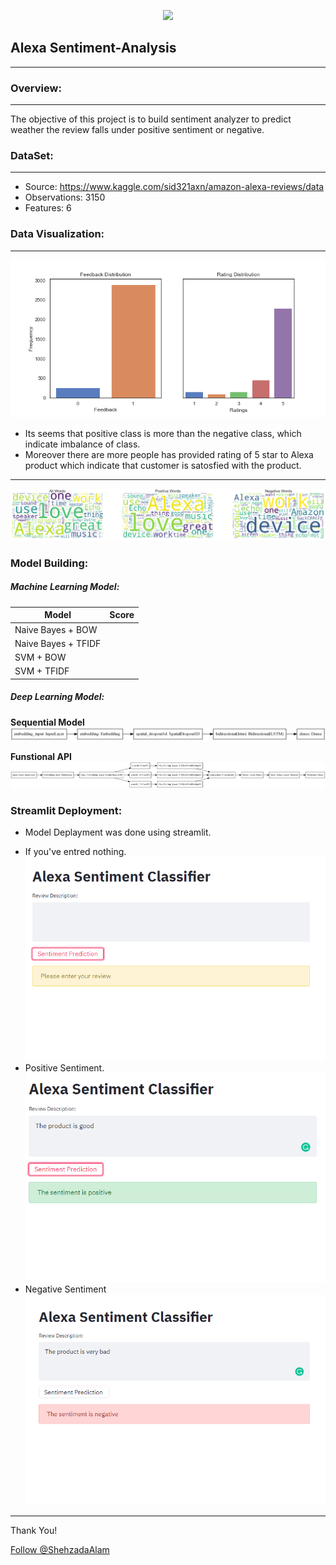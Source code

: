 <p align="center"><img src='https://github.com/ShehzadaAlam/Sentiment-Analysis/blob/master/Images/Alexalogo.jpg'/></p>

## Alexa Sentiment-Analysis
---
### Overview:
----
The objective of this project is to build sentiment analyzer to predict weather the review falls under positive sentiment or negative.

### DataSet:
-----
* Source: https://www.kaggle.com/sid321axn/amazon-alexa-reviews/data
* Observations: 3150
* Features: 6

### Data Visualization:
-----
![Feed_rating](https://github.com/ShehzadaAlam/Alexa-Review-Sentiment-Analysis/blob/master/Images/Distribution.png)

* Its seems that positive class is more than the negative class, which indicate imbalance of class.
* Moreover there are more people has provided rating of 5 star to Alexa product which indicate that customer is satosfied with the product.
-----
![Wordcloud](https://github.com/ShehzadaAlam/Alexa-Review-Sentiment-Analysis/blob/master/Images/Wordcloud.png)

### Model Building:
##### Machine Learning Model:
Model | Score
----- | -----
Naive Bayes + BOW | 
Naive Bayes + TFIDF |
SVM + BOW |
SVM + TFIDF |


##### Deep Learning Model:
**Sequential Model**
!['Sequential'](https://github.com/ShehzadaAlam/Alexa-Review-Sentiment-Analysis/blob/master/Images/model.png)

**Funstional API**
!['Functional API'](https://github.com/ShehzadaAlam/Alexa-Review-Sentiment-Analysis/blob/master/Images/Model_Custom.png)


### Streamlit Deployment:
- Model Deplayment was done using streamlit.
* If you've entred nothing.
![nothing Entered](https://github.com/ShehzadaAlam/Alexa-Review-Sentiment-Analysis/blob/master/Images/if%20you%20enter%20nothing.PNG)
* Positive Sentiment.
![positive sentiment](https://github.com/ShehzadaAlam/Alexa-Review-Sentiment-Analysis/blob/master/Images/Positive%20Sentiment.PNG)
* Negative Sentiment
![negative sentiment](https://github.com/ShehzadaAlam/Alexa-Review-Sentiment-Analysis/blob/master/Images/negative%20sentiment.PNG)


----
<p>Thank You!	
<p><!-- Place this tag where you want the button to render. -->
<a class="github-button" href="https://github.com/ShehzadaAlam" aria-label="Follow @ShehzadaAlam on GitHub">Follow @ShehzadaAlam</a>
